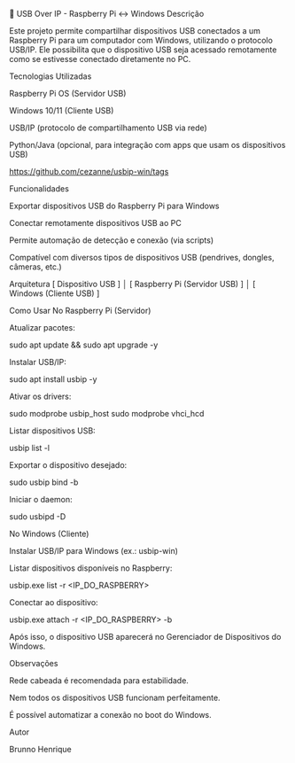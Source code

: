 📌 USB Over IP - Raspberry Pi <-> Windows
Descrição

Este projeto permite compartilhar dispositivos USB conectados a um Raspberry Pi para um computador com Windows, utilizando o protocolo USB/IP.
Ele possibilita que o dispositivo USB seja acessado remotamente como se estivesse conectado diretamente no PC.

Tecnologias Utilizadas

Raspberry Pi OS (Servidor USB)

Windows 10/11 (Cliente USB)

USB/IP (protocolo de compartilhamento USB via rede)

Python/Java (opcional, para integração com apps que usam os dispositivos USB)

https://github.com/cezanne/usbip-win/tags

Funcionalidades

Exportar dispositivos USB do Raspberry Pi para Windows

Conectar remotamente dispositivos USB ao PC

Permite automação de detecção e conexão (via scripts)

Compatível com diversos tipos de dispositivos USB (pendrives, dongles, câmeras, etc.)

Arquitetura
[ Dispositivo USB ]
        │
[ Raspberry Pi (Servidor USB) ]
        │ 
[ Windows (Cliente USB) ]

Como Usar
No Raspberry Pi (Servidor)

Atualizar pacotes:

sudo apt update && sudo apt upgrade -y


Instalar USB/IP:

sudo apt install usbip -y


Ativar os drivers:

sudo modprobe usbip_host
sudo modprobe vhci_hcd


Listar dispositivos USB:

usbip list -l


Exportar o dispositivo desejado:

sudo usbip bind -b <busid>


Iniciar o daemon:

sudo usbipd -D

No Windows (Cliente)

Instalar USB/IP para Windows (ex.: usbip-win)

Listar dispositivos disponíveis no Raspberry:

usbip.exe list -r <IP_DO_RASPBERRY>


Conectar ao dispositivo:

usbip.exe attach -r <IP_DO_RASPBERRY> -b <busid>


Após isso, o dispositivo USB aparecerá no Gerenciador de Dispositivos do Windows.

Observações

Rede cabeada é recomendada para estabilidade.

Nem todos os dispositivos USB funcionam perfeitamente.

É possível automatizar a conexão no boot do Windows.

Autor

Brunno Henrique
